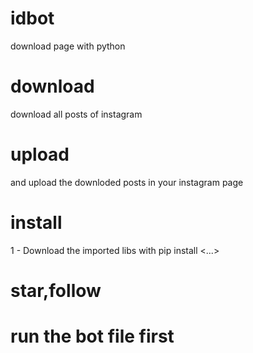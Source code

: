 # idbot
download page with python 
# download
download all posts of instagram 
# upload
and upload the downloded posts in your instagram page
# install
1 - Download the imported libs with pip install <...>
# star,follow
# run the bot file first
